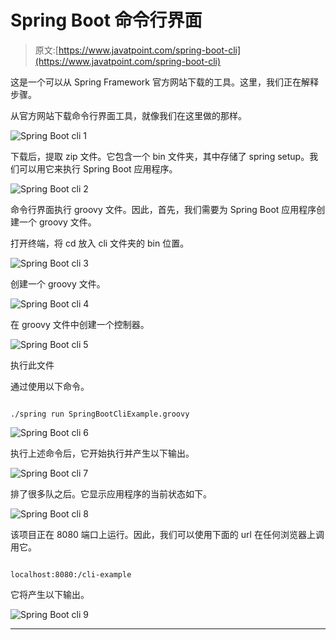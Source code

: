 # Spring Boot 命令行界面

> 原文:[https://www.javatpoint.com/spring-boot-cli](https://www.javatpoint.com/spring-boot-cli)

这是一个可以从 Spring Framework 官方网站下载的工具。这里，我们正在解释步骤。

从官方网站下载命令行界面工具，就像我们在这里做的那样。

![Spring Boot cli 1](../Images/517658cf0b62bbb7aa4baa2d9f7dd368.png)

下载后，提取 zip 文件。它包含一个 bin 文件夹，其中存储了 spring setup。我们可以用它来执行 Spring Boot 应用程序。

![Spring Boot cli 2](../Images/547c1c5c1b928f1aefd1b42bb633a9a0.png)

命令行界面执行 groovy 文件。因此，首先，我们需要为 Spring Boot 应用程序创建一个 groovy 文件。

打开终端，将 cd 放入 cli 文件夹的 bin 位置。

![Spring Boot cli 3](../Images/f5bb807f67e2f9be83eccb420e7eb39c.png)

创建一个 groovy 文件。

![Spring Boot cli 4](../Images/5c2b31ab9c0fc1cf5c82ab9cda6af849.png)

在 groovy 文件中创建一个控制器。

![Spring Boot cli 5](../Images/8c5d95942c5c640c9b74da783ca4810c.png)

执行此文件

通过使用以下命令。

```

./spring run SpringBootCliExample.groovy

```

![Spring Boot cli 6](../Images/6709af8a963cf9b474341e27c28aa1c6.png)

执行上述命令后，它开始执行并产生以下输出。

![Spring Boot cli 7](../Images/6df45b64dcb30d5ba2cf65059b6ed319.png)

排了很多队之后。它显示应用程序的当前状态如下。

![Spring Boot cli 8](../Images/e36d0098e4033643ce257c0e1c7fffbb.png)

该项目正在 8080 端口上运行。因此，我们可以使用下面的 url 在任何浏览器上调用它。

```

localhost:8080:/cli-example

```

它将产生以下输出。

![Spring Boot cli 9](../Images/64dce1eff901334e85ac342fd4713863.png)

* * *